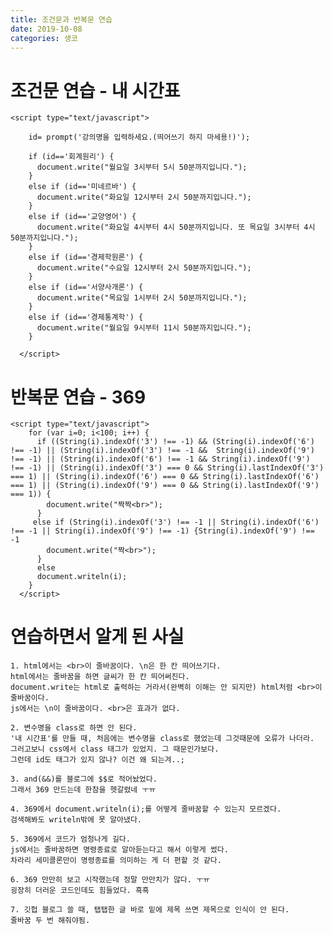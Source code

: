 ```yaml
---
title: 조건문과 반복문 연습
date: 2019-10-08
categories: 생코
---
```


# 조건문 연습 - 내 시간표
  
    <script type="text/javascript">

        id= prompt('강의명을 입력하세요.(띄어쓰기 하지 마세용!)');

        if (id=='회계원리') {
          document.write("월요일 3시부터 5시 50분까지입니다.");
        }
        else if (id=='미네르바') {
          document.write("화요일 12시부터 2시 50분까지입니다.");
        }
        else if (id=='교양영어') {
          document.write("화요일 4시부터 4시 50분까지입니다. 또 목요일 3시부터 4시 50분까지입니다.");
        }
        else if (id=='경제학원론') {
          document.write("수요일 12시부터 2시 50분까지입니다.");
        }
        else if (id=='서양사개론') {
          document.write("목요일 1시부터 2시 50분까지입니다.");
        }
        else if (id=='경제통계학') {
          document.write("월요일 9시부터 11시 50분까지입니다.");
        }

      </script>
      
# 반복문 연습 - 369
  
    <script type="text/javascript">
        for (var i=0; i<100; i++) {
          if ((String(i).indexOf('3') !== -1) && (String(i).indexOf('6') !== -1) || (String(i).indexOf('3') !== -1 &&  String(i).indexOf('9') !== -1) || (String(i).indexOf('6') !== -1 && String(i).indexOf('9') !== -1) || (String(i).indexOf('3') === 0 && String(i).lastIndexOf('3') === 1) || (String(i).indexOf('6') === 0 && String(i).lastIndexOf('6') === 1) || (String(i).indexOf('9') === 0 && String(i).lastIndexOf('9') === 1)) {
            document.write("짝짝<br>");
          }
         else if (String(i).indexOf('3') !== -1 || String(i).indexOf('6') !== -1 || String(i).indexOf('9') !== -1) {String(i).indexOf('9') !== -1
            document.write("짝<br>");
          }
          else
          document.writeln(i);
        }
      </script>
      
# 연습하면서 알게 된 사실

    1. html에서는 <br>이 줄바꿈이다. \n은 한 칸 띄어쓰기다.
    html에서는 줄바꿈을 하면 글씨가 한 칸 띄어써진다.
    document.write는 html로 출력하는 거라서(완벽히 이해는 안 되지만) html처럼 <br>이 줄바꿈이다.
    js에서는 \n이 줄바꿈이다. <br>은 효과가 없다.

    2. 변수명을 class로 하면 안 된다. 
    '내 시간표'를 만들 때, 처음에는 변수명을 class로 했었는데 그것때문에 오류가 나더라.
    그러고보니 css에서 class 태그가 있었지. 그 때문인가보다.
    그런데 id도 태그가 있지 않나? 이건 왜 되는겨..;

    3. and(&&)를 블로그에 $$로 적어놨었다.
    그래서 369 만드는데 한참을 헷갈렸네 ㅜㅠ

    4. 369에서 document.writeln(i);를 어떻게 줄바꿈할 수 있는지 모르겠다.
    검색해봐도 writeln밖에 못 알아냈다.

    5. 369에서 코드가 엄청나게 길다.
    js에서는 줄바꿈하면 명령종료로 알아듣는다고 해서 이렇게 썼다.
    차라리 세미콜론만이 명령종료를 의미하는 게 더 편할 것 같다.

    6. 369 만만히 보고 시작했는데 정말 만만치가 않다. ㅜㅠ
    굉장히 더러운 코드인데도 힘들었다. 흑흑
    
    7. 깃헙 블로그 쓸 때, 탭탭한 글 바로 밑에 제목 쓰면 제목으로 인식이 안 된다. 
    줄바꿈 두 번 해줘야됨.
